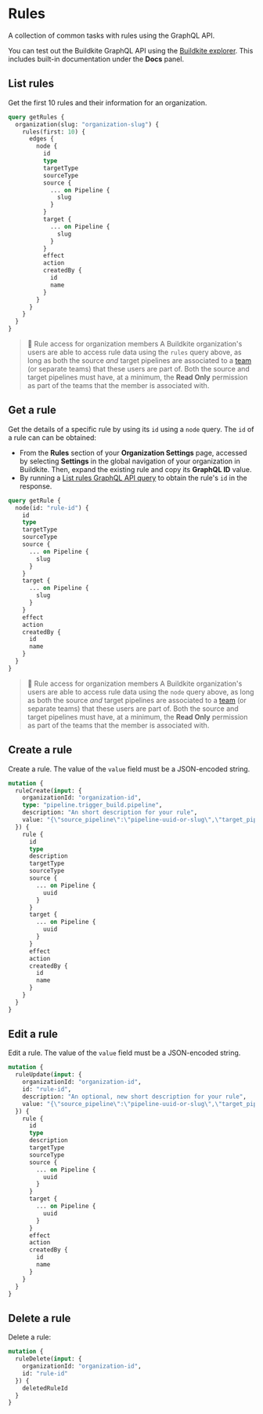 # Rules

A collection of common tasks with rules using the GraphQL API.

You can test out the Buildkite GraphQL API using the [Buildkite explorer](https://graphql.buildkite.com/explorer). This includes built-in documentation under the **Docs** panel.

## List rules

Get the first 10 rules and their information for an organization.

```graphql
query getRules {
  organization(slug: "organization-slug") {
    rules(first: 10) {
      edges {
        node {
          id
          type
          targetType
          sourceType
          source {
            ... on Pipeline {
              slug
            }
          }
          target {
            ... on Pipeline {
              slug
            }
          }
          effect
          action
          createdBy {
            id
            name
          }
        }
      }
    }
  }
}
```

> 📘 Rule access for organization members
> A Buildkite organization's users are able to access rule data using the `rules` query above, as long as both the source _and_ target pipelines are associated to a [team](/docs/platform/team-management/permissions#manage-teams-and-permissions) (or separate teams) that these users are part of. Both the source and target pipelines must have, at a minimum, the **Read Only** permission as part of the teams that the member is associated with.

## Get a rule

Get the details of a specific rule by using its `id` using a `node` query. The `id` of a rule can can be obtained:

- From the **Rules** section of your **Organization Settings** page, accessed by selecting **Settings** in the global navigation of your organization in Buildkite. Then, expand the existing rule and copy its **GraphQL ID** value.
- By running a [List rules GraphQL API query](/docs/apis/graphql/cookbooks/rules#list-rules) to obtain the rule's `id` in the response.

```graphql
query getRule {
  node(id: "rule-id") {
    id
    type
    targetType
    sourceType
    source {
      ... on Pipeline {
        slug
      }
    }
    target {
      ... on Pipeline {
        slug
      }
    }
    effect
    action
    createdBy {
      id
      name
    }
  }
}
```

> 📘 Rule access for organization members
> A Buildkite organization's users are able to access rule data using the `node` query above, as long as both the source _and_ target pipelines are associated to a [team](/docs/platform/team-management/permissions#manage-teams-and-permissions) (or separate teams) that these users are part of. Both the source and target pipelines must have, at a minimum, the **Read Only** permission as part of the teams that the member is associated with.

## Create a rule

Create a rule. The value of the `value` field must be a JSON-encoded string.

```graphql
mutation {
  ruleCreate(input: {
    organizationId: "organization-id",
    type: "pipeline.trigger_build.pipeline",
    description: "An short description for your rule",
    value: "{\"source_pipeline\":\"pipeline-uuid-or-slug\",\"target_pipeline\":\"pipeline-uuid-or-slug\",\"conditions\":[\"condition-1\",\"condition-2\"]}"
  }) {
    rule {
      id
      type
      description
      targetType
      sourceType
      source {
        ... on Pipeline {
          uuid
        }
      }
      target {
        ... on Pipeline {
          uuid
        }
      }
      effect
      action
      createdBy {
        id
        name
      }
    }
  }
}

```

## Edit a rule

Edit a rule. The value of the `value` field must be a JSON-encoded string.

```graphql
mutation {
  ruleUpdate(input: {
    organizationId: "organization-id",
    id: "rule-id",
    description: "An optional, new short description for your rule",
    value: "{\"source_pipeline\":\"pipeline-uuid-or-slug\",\"target_pipeline\":\"pipeline-uuid-or-slug\",\"conditions\":[\"condition-1\",\"condition-2\"]}"
  }) {
    rule {
      id
      type
      description
      targetType
      sourceType
      source {
        ... on Pipeline {
          uuid
        }
      }
      target {
        ... on Pipeline {
          uuid
        }
      }
      effect
      action
      createdBy {
        id
        name
      }
    }
  }
}
```

## Delete a rule

Delete a rule:

```graphql
mutation {
  ruleDelete(input: {
    organizationId: "organization-id",
    id: "rule-id"
  }) {
    deletedRuleId
  }
}
```
